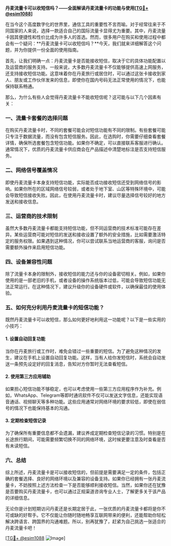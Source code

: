 **丹麦流量卡可以收短信吗？——全面解读丹麦流量卡的功能与使用[[TG💪+ @esim1088](https://t.me/s/esim1088)]**

在当今这个高度数字化的世界里，通信工具的重要性不言而喻。对于经常往来于不同国家的人来说，选择一款适合自己的国际流量卡显得尤为重要。其中，丹麦流量卡因其便捷性和性价比成为许多人的首选。然而，很多用户在购买和使用过程中都会有一个疑问：**丹麦流量卡可以收短信吗？**今天，我们就来详细解答这个问题，并为你提供一份全面的使用指南。

首先，让我们明确一点：丹麦流量卡是否能接收短信，取决于它的具体功能配置以及运营商的服务支持。一般来说，大多数丹麦流量卡不仅能够提供高速上网服务，还支持接收短信功能。这意味着你在丹麦旅行或居住时，可以通过这张卡接收到家人、朋友或工作伙伴发来的信息，即使你在国内号码无法正常使用的情况下，也能保持联系畅通。

那么，为什么有些人会觉得丹麦流量卡不能收短信呢？这可能与以下几个因素有关：

### 一、流量卡套餐的选择问题

在购买丹麦流量卡时，不同的套餐可能会对短信功能有不同的限制。有些套餐可能只专注于数据流量，而没有包含短信服务。因此，在选购时，你需要仔细查看套餐详情，确保所选套餐包含短信功能。如果你不确定，可以直接联系客服进行确认。通常情况下，优质的丹麦流量卡供应商会在产品描述中清楚地标注是否支持短信服务。

### 二、网络信号覆盖情况

即使丹麦流量卡本身支持短信功能，实际能否成功接收短信还受到网络信号的影响。如果你所在的区域网络信号较弱，或者处于地下室、山区等特殊环境中，可能会导致短信接收失败。因此，在使用丹麦流量卡时，建议尽量选择信号较好的地方发送和接收信息。

### 三、运营商的技术限制

虽然大多数丹麦流量卡都能支持短信功能，但不同运营商的技术标准可能存在差异。某些运营商可能对短信的发送和接收设置了额外的安全措施，比如需要激活特定的服务权限。如果遇到这种情况，你可以尝试联系当地运营商的客服，询问是否需要额外操作来启用短信功能。

### 四、设备兼容性问题

除了流量卡本身的限制外，接收短信的能力还与你的设备密切相关。例如，如果你使用的是一部老旧的手机，或者设备的操作系统版本过低，可能会导致短信功能无法正常运行。在这种情况下，建议升级你的设备硬件或软件，以确保最佳的使用体验。

### 五、如何充分利用丹麦流量卡的短信功能？

既然丹麦流量卡可以收短信，那么如何更好地利用这一功能呢？以下是一些实用的小技巧：

#### 1. 设置自动回复功能

当你在丹麦旅行或工作时，难免会错过一些重要的短信。为了避免这种情况的发生，建议在手机上设置自动回复功能。这样，当有人给你发短信时，系统会自动发送一条预先设定好的回复消息，告知对方你暂时无法查看短信。

#### 2. 使用第三方应用辅助

如果担心短信功能不够稳定，也可以考虑使用一些第三方应用程序作为补充。例如，WhatsApp、Telegram等即时通讯软件不仅可以发送文字信息，还能实现语音通话、视频聊天等多种功能。这些应用通常对网络环境的要求较低，即使在弱信号的情况下也能保持基本的沟通。

#### 3. 定期检查短信记录

为了确保所有重要信息都不会遗漏，建议养成定期检查短信记录的习惯。特别是在长途旅行期间，可能需要频繁切换不同的网络环境，这时候更要注意及时查看是否有未读短信。

### 六、总结

综上所述，丹麦流量卡是可以接收短信的，但前提是需要满足一定的条件，包括正确的套餐选择、良好的网络环境以及兼容的设备支持。如果你已经拥有一张丹麦流量卡，不妨按照上述方法检查一下是否能够顺利接收短信。当然，如果你还在犹豫是否要购买丹麦流量卡，也可以通过正规渠道咨询专业人士，了解更多关于该产品的详细信息。

无论你是计划短期访问丹麦还是长期定居于此，一张优质的丹麦流量卡都将是你不可或缺的好帮手。它不仅能让你随时随地畅享互联网带来的便利，还能帮助你轻松解决跨语言、跨国界的沟通难题。所以，别再犹豫了，赶紧为自己挑选一张适合的丹麦流量卡吧！

[[TG💪+ @esim1088](https://t.me/s/esim1088) ![Image](https://i.postimg.cc/4NQfJmqS/Snipaste-2025-05-13-00-14-12.png)]
